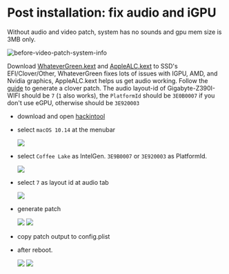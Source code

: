 # Post installation: fix audio and iGPU

  Without audio and video patch, system has no sounds and gpu mem size is 3MB only.

  ![before-video-patch-system-info](./screenshots/fix-audio-video/before-video-patch-system-info.jpg)

  Download [WhateverGreen.kext](https://github.com/acidanthera/WhateverGreen/releases) and [AppleALC.kext](https://github.com/acidanthera/AppleALC/releases) to SSD's EFI/Clover/Other, WhateverGreen fixes lots of issues with IGPU, AMD, and Nvidia graphics, AppleALC.kext helps us get audio working.  Follow the [guide](https://www.tonymacx86.com/threads/an-idiots-guide-to-lilu-and-its-plug-ins.260063/) to generate a clover patch. The audio layout-id of Gigabyte-Z390I-WIFI should be `7` (`1` also works), the `PlatformId` should be `3E0B0007` if you don't use eGPU, otherwise should be `3E920003`

- download and open [hackintool](https://www.tonymacx86.com/threads/release-hackintool-v1-9-6.254559/)
- select `macOS 10.14` at the menubar

  ![](./screenshots/fix-audio-video/select-macos.jpg )

- select `Coffee Lake` as IntelGen. `3E9B0007` or `3E920003` as PlatformId.

  ![](./screenshots/fix-audio-video/platform-id.jpg)

- select `7` as layout id at audio tab

  ![](./screenshots/fix-audio-video/layout-id.jpg)

- generate patch

  ![](./screenshots/fix-audio-video/generate-patch-1.jpg)
  ![](./screenshots/fix-audio-video/generate-patch-2.jpg)

- copy patch output to config.plist
- after reboot.

  ![](./screenshots/fix-audio-video/after-patch-system-info.jpg)
  ![](./screenshots/fix-audio-video/after-patch-hackintool-info.jpg)
